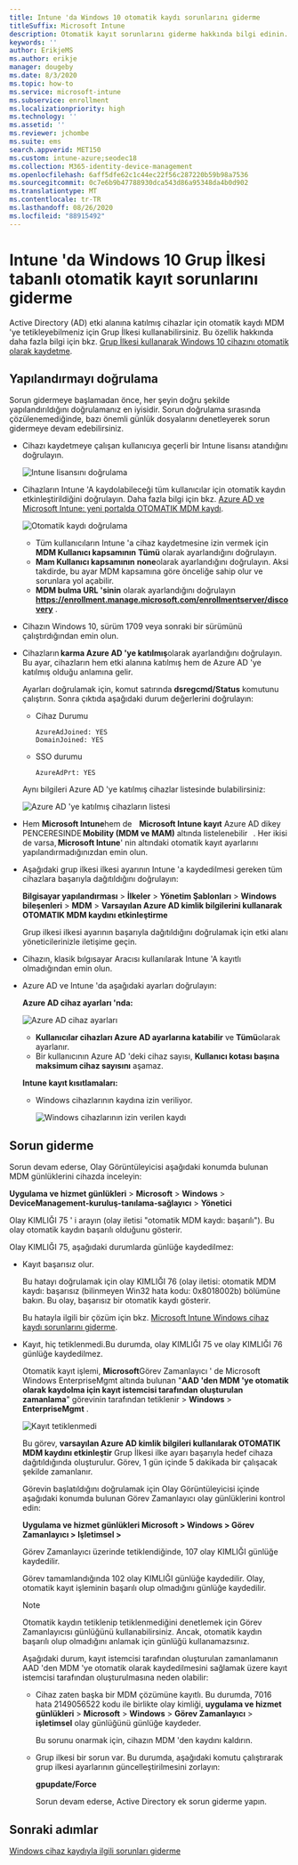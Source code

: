 ```yaml
---
title: Intune 'da Windows 10 otomatik kaydı sorunlarını giderme
titleSuffix: Microsoft Intune
description: Otomatik kayıt sorunlarını giderme hakkında bilgi edinin.
keywords: ''
author: ErikjeMS
ms.author: erikje
manager: dougeby
ms.date: 8/3/2020
ms.topic: how-to
ms.service: microsoft-intune
ms.subservice: enrollment
ms.localizationpriority: high
ms.technology: ''
ms.assetid: ''
ms.reviewer: jchombe
ms.suite: ems
search.appverid: MET150
ms.custom: intune-azure;seodec18
ms.collection: M365-identity-device-management
ms.openlocfilehash: 6aff5dfe62c1c44ec22f56c287220b59b98a7536
ms.sourcegitcommit: 0c7e6b9b47788930dca543d86a95348da4b0d902
ms.translationtype: MT
ms.contentlocale: tr-TR
ms.lasthandoff: 08/26/2020
ms.locfileid: "88915492"
---
```

# <a name="troubleshoot-windows-10-group-policy-based-auto-enrollment-in-intune"></a>Intune 'da Windows 10 Grup İlkesi tabanlı otomatik kayıt sorunlarını giderme

Active Directory (AD) etki alanına katılmış cihazlar için otomatik kaydı MDM 'ye tetikleyebilmeniz için Grup İlkesi kullanabilirsiniz. Bu özellik hakkında daha fazla bilgi için bkz. [Grup İlkesi kullanarak Windows 10 cihazını otomatik olarak kaydetme](/windows/client-management/mdm/enroll-a-windows-10-device-automatically-using-group-policy).

## <a name="verify-the-configuration"></a>Yapılandırmayı doğrulama

Sorun gidermeye başlamadan önce, her şeyin doğru şekilde yapılandırıldığını doğrulamanız en iyisidir. Sorun doğrulama sırasında çözülenemediğinde, bazı önemli günlük dosyalarını denetleyerek sorun gidermeye devam edebilirsiniz.

- Cihazı kaydetmeye çalışan kullanıcıya geçerli bir Intune lisansı atandığını doğrulayın.

   ![Intune lisansını doğrulama](./media/troubleshoot-windows-auto-enrollment/intune-license.png)

- Cihazların Intune 'A kaydolabileceği tüm kullanıcılar için otomatik kaydın etkinleştirildiğini doğrulayın. Daha fazla bilgi için bkz. [Azure AD ve Microsoft Intune: yeni portalda OTOMATIK MDM kaydı](/windows/client-management/mdm/azure-ad-and-microsoft-intune-automatic-mdm-enrollment-in-the-new-portal).

   ![Otomatik kaydı doğrulama](./media/troubleshoot-windows-auto-enrollment/verify-auto-enrollment.png)

   - Tüm kullanıcıların Intune 'a cihaz kaydetmesine izin vermek için **MDM Kullanıcı kapsamının** **Tümü** olarak ayarlandığını doğrulayın.
   - **Mam Kullanıcı kapsamının** **none**olarak ayarlandığını doğrulayın. Aksi takdirde, bu ayar MDM kapsamına göre önceliğe sahip olur ve sorunlara yol açabilir.
   - **MDM bulma URL 'sinin** olarak ayarlandığını doğrulayın **https://enrollment.manage.microsoft.com/enrollmentserver/discovery** .

- Cihazın Windows 10, sürüm 1709 veya sonraki bir sürümünü çalıştırdığından emin olun.

- Cihazların **karma Azure AD 'ye katılmış**olarak ayarlandığını doğrulayın. Bu ayar, cihazların hem etki alanına katılmış hem de Azure AD 'ye katılmış olduğu anlamına gelir.

   Ayarları doğrulamak için, komut satırında **dsregcmd/Status** komutunu çalıştırın. Sonra çıktıda aşağıdaki durum değerlerini doğrulayın:

   - Cihaz Durumu
 
     ```asciidoc
     AzureAdJoined: YES
     DomainJoined: YES
     ```

   - SSO durumu

     ```asciidoc
     AzureAdPrt: YES
     ```

   Aynı bilgileri Azure AD 'ye katılmış cihazlar listesinde bulabilirsiniz:

   ![Azure AD 'ye katılmış cihazların listesi](./media/troubleshoot-windows-auto-enrollment/ad-joined-devices.png)

- Hem **Microsoft Intune**hem de    **Microsoft Intune kayıt** Azure AD dikey PENCERESINDE **Mobility (MDM ve MAM)** altında listelenebilir   . Her ikisi de varsa, **Microsoft Intune**' nin altındaki otomatik kayıt ayarlarını yapılandırmadığınızdan emin olun.

- Aşağıdaki grup ilkesi ilkesi ayarının Intune 'a kaydedilmesi gereken tüm cihazlara başarıyla dağıtıldığını doğrulayın:

   **Bilgisayar yapılandırması**  >  **İlkeler**  >  **Yönetim Şablonları**  >  **Windows bileşenleri**  >  **MDM**  >  **Varsayılan Azure AD kimlik bilgilerini kullanarak OTOMATIK MDM kaydını etkinleştirme**

   Grup ilkesi ilkesi ayarının başarıyla dağıtıldığını doğrulamak için etki alanı yöneticilerinizle iletişime geçin.

- Cihazın, klasik bılgısayar Aracısı kullanılarak Intune 'A kayıtlı olmadığından emin olun.
- Azure AD ve Intune 'da aşağıdaki ayarları doğrulayın:

   **Azure AD cihaz ayarları 'nda:**

   ![Azure AD cihaz ayarları](./media/troubleshoot-windows-auto-enrollment/device-setting.png)

   - **Kullanıcılar cihazları Azure AD ayarlarına katabilir** ve **Tümü**olarak ayarlanır.
   - Bir kullanıcının Azure AD 'deki cihaz sayısı, **Kullanıcı kotası başına maksimum cihaz sayısını** aşamaz.
   
   **Intune kayıt kısıtlamaları:**

   - Windows cihazlarının kaydına izin veriliyor.

     ![Windows cihazlarının izin verilen kaydı](./media/troubleshoot-windows-auto-enrollment/restrictions.png)

## <a name="troubleshooting"></a>Sorun giderme

Sorun devam ederse, Olay Görüntüleyicisi aşağıdaki konumda bulunan MDM günlüklerini cihazda inceleyin:

**Uygulama ve hizmet günlükleri**  >  **Microsoft**  >  **Windows**  >  **DeviceManagement-kuruluş-tanılama-sağlayıcı**  >  **Yönetici**

Olay KIMLIĞI 75 ' i arayın (olay iletisi "otomatik MDM kaydı: başarılı"). Bu olay otomatik kaydın başarılı olduğunu gösterir.

Olay KIMLIĞI 75, aşağıdaki durumlarda günlüğe kaydedilmez:

- Kayıt başarısız olur.

  Bu hatayı doğrulamak için olay KIMLIĞI 76 (olay iletisi: otomatik MDM kaydı: başarısız (bilinmeyen Win32 hata kodu: 0x8018002b) bölümüne bakın. Bu olay, başarısız bir otomatik kaydı gösterir.

  Bu hatayla ilgili bir çözüm için bkz. [Microsoft Intune Windows cihaz kaydı sorunlarını giderme](/intune/troubleshoot-windows-enrollment-errors).

- Kayıt, hiç tetiklenmedi.Bu durumda, olay KIMLIĞI 75 ve olay KIMLIĞI 76 günlüğe kaydedilmez.
  
  Otomatik kayıt işlemi, **Microsoft**Görev Zamanlayıcı ' de Microsoft Windows EnterpriseMgmt altında bulunan "**AAD 'den MDM 'ye otomatik olarak kaydolma için kayıt istemcisi tarafından oluşturulan zamanlama**" görevinin tarafından tetiklenir  >  **Windows**  >  **EnterpriseMgmt** .

  ![Kayıt tetiklenmedi](./media/troubleshoot-windows-auto-enrollment/trigger.png)

  Bu görev, **varsayılan Azure AD kimlik bilgileri kullanılarak OTOMATIK MDM kaydını etkinleştir** Grup İlkesi ilke ayarı başarıyla hedef cihaza dağıtıldığında oluşturulur. Görev, 1 gün içinde 5 dakikada bir çalışacak şekilde zamanlanır.

  Görevin başlatıldığını doğrulamak için Olay Görüntüleyicisi içinde aşağıdaki konumda bulunan Görev Zamanlayıcı olay günlüklerini kontrol edin:

  **Uygulama ve hizmet günlükleri Microsoft > Windows > Görev Zamanlayıcı > Işletimsel >**

  Görev Zamanlayıcı üzerinde tetiklendiğinde, 107 olay KIMLIĞI günlüğe kaydedilir.

  Görev tamamlandığında 102 olay KIMLIĞI günlüğe kaydedilir. Olay, otomatik kayıt işleminin başarılı olup olmadığını günlüğe kaydedilir.

  > [!NOTE]
  > Otomatik kaydın tetiklenip tetiklenmediğini denetlemek için Görev Zamanlayıcısı günlüğünü kullanabilirsiniz. Ancak, otomatik kaydın başarılı olup olmadığını anlamak için günlüğü kullanamazsınız.

  Aşağıdaki durum, kayıt istemcisi tarafından oluşturulan zamanlamanın AAD 'den MDM 'ye otomatik olarak kaydedilmesini sağlamak üzere kayıt istemcisi tarafından oluşturulmasına neden olabilir:

  - Cihaz zaten başka bir MDM çözümüne kayıtlı. Bu durumda, 7016 hata 2149056522 kodu ile birlikte olay kimliği, **uygulama ve hizmet günlükleri**  >  **Microsoft**  >  **Windows**  >  **Görev Zamanlayıcı**  >  **işletimsel** olay günlüğünü günlüğe kaydeder.

    Bu sorunu onarmak için, cihazın MDM 'den kaydını kaldırın.

  - Grup ilkesi bir sorun var. Bu durumda, aşağıdaki komutu çalıştırarak grup ilkesi ayarlarının güncelleştirilmesini zorlayın:

    **gpupdate/Force**

    Sorun devam ederse, Active Directory ek sorun giderme yapın.

## <a name="next-steps"></a>Sonraki adımlar
[Windows cihaz kaydıyla ilgili sorunları giderme](troubleshoot-windows-enrollment-errors.md)